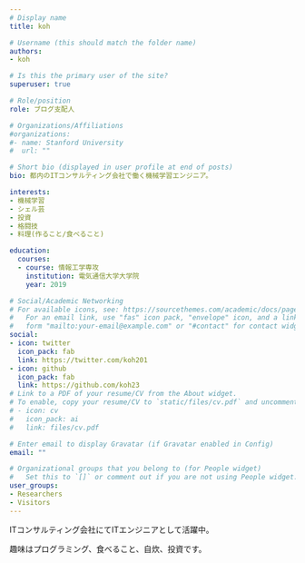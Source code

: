 ```yaml
---
# Display name
title: koh

# Username (this should match the folder name)
authors:
- koh

# Is this the primary user of the site?
superuser: true

# Role/position
role: ブログ支配人

# Organizations/Affiliations
#organizations:
#- name: Stanford University
#  url: ""

# Short bio (displayed in user profile at end of posts)
bio: 都内のITコンサルティング会社で働く機械学習エンジニア。

interests:
- 機械学習
- シェル芸
- 投資
- 格闘技
- 料理(作ること/食べること)

education:
  courses:
  - course: 情報工学専攻
    institution: 電気通信大学大学院
    year: 2019

# Social/Academic Networking
# For available icons, see: https://sourcethemes.com/academic/docs/page-builder/#icons
#   For an email link, use "fas" icon pack, "envelope" icon, and a link in the
#   form "mailto:your-email@example.com" or "#contact" for contact widget.
social:
- icon: twitter
  icon_pack: fab
  link: https://twitter.com/koh201
- icon: github
  icon_pack: fab
  link: https://github.com/koh23
# Link to a PDF of your resume/CV from the About widget.
# To enable, copy your resume/CV to `static/files/cv.pdf` and uncomment the lines below.
# - icon: cv
#   icon_pack: ai
#   link: files/cv.pdf

# Enter email to display Gravatar (if Gravatar enabled in Config)
email: ""

# Organizational groups that you belong to (for People widget)
#   Set this to `[]` or comment out if you are not using People widget.
user_groups:
- Researchers
- Visitors
---
```


ITコンサルティング会社にてITエンジニアとして活躍中。  

趣味はプログラミング、食べること、自炊、投資です。  
